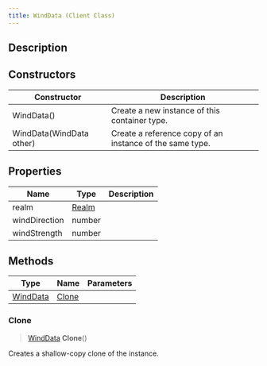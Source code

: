 ```yaml
---
title: WindData (Client Class)
---
```

## Description

## Constructors

| Constructor              | Description                                              |
| ------------------------ | -------------------------------------------------------- |
| WindData()               | Create a new instance of this container type.            |
| WindData(WindData other) | Create a reference copy of an instance of the same type. |

## Properties

| Name          | Type                               | Description |
| ------------- | ---------------------------------- | ----------- |
| realm         | [Realm](/vext/ref/cls/fb/realm) |             |
| windDirection | number                             |             |
| windStrength  | number                             |             |

## Methods

| Type                                      | Name            | Parameters |
| ----------------------------------------- | --------------- | ---------- |
| [WindData](/vext/ref/cls/clt/winddata) | [Clone](#clone) |            |

### Clone

> [WindData](/vext/ref/cls/clt/winddata) **Clone**()

Creates a shallow-copy clone of the instance.
